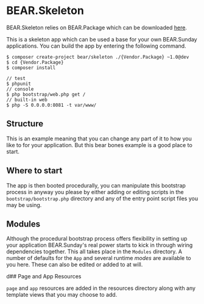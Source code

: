 # BEAR.Skeleton

BEAR.Skeleton relies on BEAR.Package which can be downloaded [here](http://github.com/koriym/BEAR.Package).

This is a skeleton app which can be used a base for your own BEAR.Sunday applications. You can build the app by entering the following command.

    $ composer create-project bear/skeleton ./{Vendor.Package} ~1.0@dev
    $ cd {Vendor.Package}
    $ composer install

    // test
    $ phpunit
    // console
    $ php bootstrap/web.php get /
    // built-in web
    $ php -S 0.0.0.0:8081 -t var/www/
    
## Structure

This is an example meaning that you can change any part of it to how you like to for your application. But this bear bones example is a good place to start.

## Where to start

The app is then booted procedurally, you can manipulate this bootstrap process in anyway you please by either adding or editing scripts in the `bootstrap/bootstrap.php` directory and any of the entry point script files you may be using.

## Modules

Although the procedural bootstrap process offers flexibility in setting up your application BEAR.Sunday's real power starts to kick in through wiring dependencies together. This all takes place in the `Modules` directory. A number of defaults for the `App` and several runtime *modes* are available to you here. These can also be edited or added to at will.

d## Page and App Resources

`page` and `app` resources are added in the resources directory along with any template views that you may choose to add.

